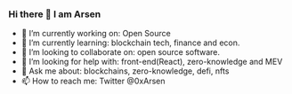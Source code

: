 ### Hi there 👋 I am Arsen


- 🔭 I’m currently working on: Open Source
- 🌱 I’m currently learning: blockchain tech, finance and econ.
- 👯 I’m looking to collaborate on: open source software.
- 🤔 I’m looking for help with: front-end(React), zero-knowledge and MEV
- 💬 Ask me about: blockchains, zero-knowledge, defi, nfts
- 📫 How to reach me: Twitter @0xArsen
